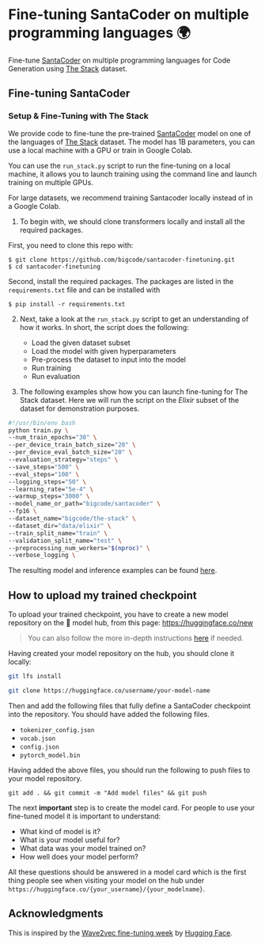 # Fine-tuning SantaCoder on multiple programming languages 🌍
Fine-tune [SantaCoder](https://huggingface.co/bigcode/santacoder) on multiple programming languages for Code Generation using [The Stack](https://huggingface.co/bigcode/the-stack) dataset.

## Fine-tuning SantaCoder

### Setup & Fine-Tuning with The Stack
We provide code to fine-tune the pre-trained [SantaCoder](https://huggingface.co/bigcode/santacoder) model on one of the languages of [The Stack](https://huggingface.co/bigcode/the-stack) dataset. The model has 1B parameters, you can use a local machine with a GPU or train in Google Colab.

You can use the `run_stack.py` script to run the fine-tuning on a local machine, it allows you to launch training using the command line and launch training on multiple GPUs.

For large datasets, we recommend training Santacoder locally instead of in a Google Colab.

1. To begin with, we should clone transformers locally and install all the required packages.

First, you need to clone this repo with:

```
$ git clone https://github.com/bigcode/santacoder-finetuning.git
$ cd santacoder-finetuning
```

Second, install the required packages. The packages are listed in the `requirements.txt` file and can be installed with

```
$ pip install -r requirements.txt
```

2. Next, take a look at the `run_stack.py` script to get an understanding of how it works. In short, the script does the following:

	- Load the given dataset subset
	- Load the model with given hyperparameters
	- Pre-process the dataset to input into the model
	- Run training
	- Run evaluation

3. The following examples show how you can launch fine-tuning for The Stack dataset. 
Here we will run the script on the *Elixir* subset of the dataset for demonstration purposes.


```bash
#!/usr/bin/env bash
python train.py \
--num_train_epochs="30" \
--per_device_train_batch_size="20" \
--per_device_eval_batch_size="20" \
--evaluation_strategy="steps" \
--save_steps="500" \
--eval_steps="100" \
--logging_steps="50" \
--learning_rate="5e-4" \
--warmup_steps="3000" \
--model_name_or_path="bigcode/santacoder" \
--fp16 \
--dataset_name="bigcode/the-stack" \
--dataset_dir="data/elixir" \
--train_split_name="train" \
--validation_split_name="test" \
--preprocessing_num_workers="$(nproc)" \
--verbose_logging \
```

The resulting model and inference examples can be found [here](https://huggingface.co/bigcode/santacoder-elixir).

## How to upload my trained checkpoint

To upload your trained checkpoint, you have to create a new model repository on the 🤗 model hub, from this page: https://huggingface.co/new

> You can also follow the more in-depth instructions [here](https://huggingface.co/transformers/model_sharing.html) if needed.

Having created your model repository on the hub, you should clone it locally:

```bash
git lfs install

git clone https://huggingface.co/username/your-model-name
```

Then and add the following files that fully define a SantaCoder checkpoint into the repository. You should have added the following files.

- `tokenizer_config.json`
- `vocab.json`
- `config.json`
- `pytorch_model.bin`

Having added the above files, you should run the following to push files to your model repository.  
```
git add . && git commit -m "Add model files" && git push
```

The next **important** step is to create the model card. For people to use your fine-tuned 
model it is important to understand: 

- What kind of model is it?
- What is your model useful for?
- What data was your model trained on?
- How well does your model perform?

All these questions should be answered in a model card which is the first thing people see when 
visiting your model on the hub under `https://huggingface.co/{your_username}/{your_modelname}`.

## Acknowledgments

This is inspired by the [Wave2vec fine-tuning week](https://github.com/huggingface/transformers/edit/main/examples/research_projects/wav2vec2/) by [Hugging Face](https://huggingface.co/).
